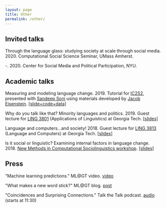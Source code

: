 ```yaml
---
layout: page
title: Other
permalink: /other/
---
```

## Invited talks

Through the language glass: studying society at scale through social media. 
2020.
Computational Social Science Seminar, UMass Amherst.

-.
2020.
Center for Social Media and Political Participation, NYU.

## Academic talks
Measuring and modeling language change.
2019.
Tutorial for [IC2S2](https://2019.ic2s2.org/tutorials/), presented with [Sandeep Soni](http://sandeepsoni.github.io/) using materials developed by [Jacob Eisenstein](https://www.cc.gatech.edu/~jeisenst/).
[[slide+code+data]](https://github.com/jacobeisenstein/language-change-tutorial)

Why do you talk like that? Minority languages and politics.
2019.
Guest lecture for [LING 3801](https://drive.google.com/file/d/1UKgRv6uokSBBgBQo8lpGsLi1Yy4AZxJa/view) (Applications of Linguistics) at Georgia Tech.
[[slides]](https://docs.google.com/presentation/d/1CppHkuTIsBeOI_P9bnqYFAS5QAqfzykY_irplIjlV30)

Language and computers...and society!
2018.
Guest lecture for [LING 3813](https://www.leliaglass.com/lgandcomputers) (Language and Computers) at Georgia Tech.
[[slides]](https://docs.google.com/presentation/d/1YwlkAkOUhG-S48MMfaMG2SwrwDMHZKuk5QYTDP75OQ8)

Is it social or linguistic? Examining internal factors in language change.
2018.
[New Methods in Computational Sociolinguistics workshop](http://www.lorentzcenter.nl/lc/web/2018/1094/info.php3?wsid=1094).
[[slides]](https://docs.google.com/presentation/d/15c5DQRXbEEClq-8D3sYUgQuysIh_cWel64AFZo2EEVs)

## Press
"Machine learning predictions." ML@GT video. [video](https://www.youtube.com/watch?v=EPlWY8B0IVk)

"What makes a new word stick?" ML@GT blog. [post](https://mlatgt.blog/2018/09/26/what-makes-a-new-word-stick/)

"Coincidences and Surprising Connections." Talk the Talk podcast. [audio](http://talkthetalkpodcast.com/344-coincidences-and-surprising-connections/) (starts at 11:30)
